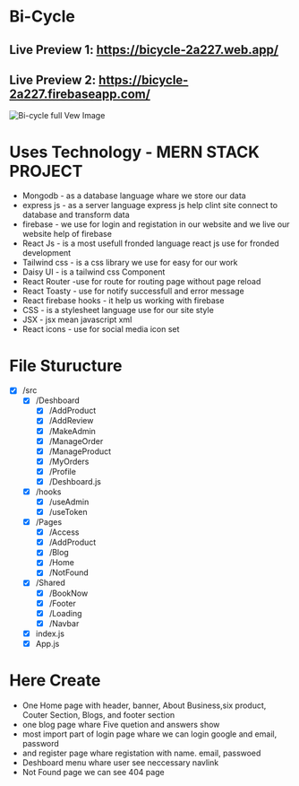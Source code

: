# Bi-Cycle

## Live Preview 1: https://bicycle-2a227.web.app/

## Live Preview 2: https://bicycle-2a227.firebaseapp.com/

![Bi-cycle full Vew Image]([https://i.ibb.co/pZbGtM6/full-view.png](https://ibb.co/Qj1YQvf))

# Uses Technology - MERN STACK PROJECT

- Mongodb - as a database language whare we store our data
- express js - as a server language express js help clint site connect to database and transform data
- firebase - we use for login and registation in our website and we live our website help of firebase
- React Js - is a most usefull fronded language react js use for fronded development
- Tailwind css - is a css library we use for easy for our work
- Daisy UI - is a tailwind css Component
- React Router -use for route for routing page without page reload
- React Toasty - use for notify successfull and error message
- React firebase hooks - it help us working with firebase
- CSS - is a stylesheet language use for our site style
- JSX - jsx mean javascript xml
- React icons - use for social media icon set

# File Sturucture

- [x] /src
  - [x] /Deshboard
    - [x] /AddProduct
    - [x] /AddReview
    - [x] /MakeAdmin
    - [x] /ManageOrder
    - [x] /ManageProduct
    - [x] /MyOrders
    - [x] /Profile
    - [x] /Deshboard.js
  - [x] /hooks
    - [x] /useAdmin
    - [x] /useToken
  - [x] /Pages
    - [x] /Access
    - [x] /AddProduct
    - [x] /Blog
    - [x] /Home
    - [x] /NotFound
  - [x] /Shared
    - [x] /BookNow
    - [x] /Footer
    - [x] /Loading
    - [x] /Navbar
  - [x] index.js
  - [x] App.js

# Here Create

- One Home page with header, banner, About Business,six product, Couter Section, Blogs, and footer section
- one blog page whare Five quetion and answers show
- most import part of login page whare we can login google and email, password
- and register page whare registation with name. email, passwoed
- Deshboard menu whare user see neccessary navlink
- Not Found page we can see 404 page
